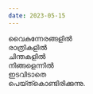 ```yaml
---
date: 2023-05-15
---
```


വൈകുന്നേരങ്ങളിൽ  
രാത്രികളിൽ  
ചിന്തകളിൽ  
നിങ്ങളെന്നിൽ   
ഇടവിടാതെ  
പെയ്ത്കൊണ്ടിരിക്കുന്നു.  

